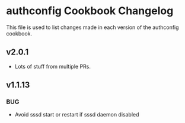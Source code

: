 authconfig Cookbook Changelog
=============================
This file is used to list changes made in each version of the authconfig cookbook.

v2.0.1
------
- Lots of stuff from multiple PRs.

v1.1.13
-------
### BUG
- Avoid sssd start or restart if sssd daemon disabled
